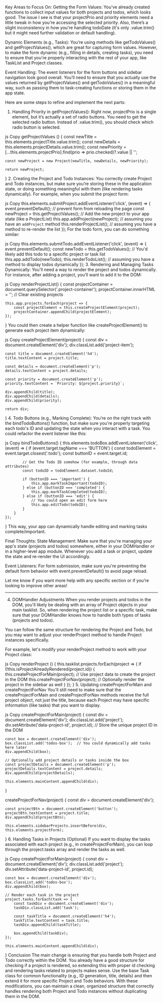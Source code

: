Key Areas to Focus On:
Getting the Form Values: You’ve already created functions to collect input values for both projects and todos, which looks good. The issue I see is that your projectPrio and priority elements need a little tweak in how you're accessing the selected priority. Also, there’s a slight inconsistency in how you're handling todoDate (it's only .value.trim() but it might need further validation or default handling).

Dynamic Elements (e.g., Tasks): You’re using methods like getTodoValues() and getProjectValues(), which are great for capturing form values. However, to make the form dynamic (e.g., filling in details, creating tasks), you need to ensure that you're properly interacting with the rest of your app, like TaskList and Project classes.

Event Handling: The event listeners for the form buttons and sidebar navigation look good overall. You’ll need to ensure that you actually use the values returned by getProjectValues() and getTodoValues() in a meaningful way, such as passing them to task-creating functions or storing them in the app state.

Here are some steps to refine and implement the next parts:
1. Handling Priority in getProjectValues():
Right now, projectPrio is a single element, but it’s actually a set of radio buttons. You need to get the selected radio button. Instead of .value.trim(), you should check which radio button is selected.

js
Copy
getProjectValues () {
    const newTitle    = this.elements.projectTitle.value.trim();
    const newDetails  = this.elements.projectDetails.value.trim();
    const newPriority = [...this.elements.projectPrio].find(prio => prio.checked)?.value || '';

    const newProject = new Project(newTitle, newDetails, newPriority);

    return newProject;
}
2. Creating the Project and Todo Instances:
You correctly create Project and Todo instances, but make sure you’re storing these in the application state, or doing something meaningful with them (like rendering tasks dynamically). For example, when you submit the project form:

js
Copy
this.elements.submitProject.addEventListener('click', (event) => {
    event.preventDefault(); // prevent form from reloading the page
    const newProject = this.getProjectValues();
    // Add the new project to your app state (like a ProjectList)
    this.app.addProject(newProject);  // assuming you have an `addProject` method
    this.renderProjectList();         // assuming you have a method to re-render the list
});
For the todo form, you can do something similar:

js
Copy
this.elements.submitTodo.addEventListener('click', (event) => {
    event.preventDefault();
    const newTodo = this.getTodoValues();
    // You'd likely add this todo to a specific project or task list
    this.app.addTodo(newTodo);
    this.renderTodoList();  // assuming you have a method to display todos dynamically
});
3. Rendering and Managing Tasks Dynamically:
You'll need a way to render the project and todos dynamically. For instance, after adding a project, you’ll want to add it to the DOM:

js
Copy
renderProjectList() {
    const projectContainer = document.querySelector('.project-container');
    projectContainer.innerHTML = ''; // Clear existing projects
    
    this.app.projects.forEach(project => {
        const projectElement = this.createProjectElement(project);
        projectContainer.appendChild(projectElement);
    });
}
You could then create a helper function like createProjectElement() to generate each project item dynamically:

js
Copy
createProjectElement(project) {
    const div = document.createElement('div');
    div.classList.add('project-item');
    
    const title = document.createElement('h4');
    title.textContent = project.title;

    const details = document.createElement('p');
    details.textContent = project.details;
    
    const priority = document.createElement('p');
    priority.textContent = `Priority: ${project.priority}`;
    
    div.appendChild(title);
    div.appendChild(details);
    div.appendChild(priority);

    return div;
}
4. Todo Buttons (e.g., Marking Complete):
You’re on the right track with the bindTodoButtons() function, but make sure you're properly targeting each todo's ID and updating the state when you interact with a task. You could refactor the event listener like this:

js
Copy
bindTodoButtons() {
    this.elements.todoBox.addEventListener('click', (event) => {
        if (event.target.tagName === 'BUTTON') {
            const todoElement = event.target.closest('.todo');
            const buttonID = event.target.id;

            // Get the Todo ID somehow (for example, through data attributes)
            const todoID = todoElement.dataset.todoId;

            if (buttonID === 'important') {
                this.app.markTaskImportant(todoID);
            } else if (buttonID === 'completed') {
                this.app.markTaskCompleted(todoID);
            } else if (buttonID === 'edit') {
                // You could open an edit form here
                this.app.editTodo(todoID);
            }
        }
    });
}
This way, your app can dynamically handle editing and marking tasks complete/important.

Final Thoughts:
State Management: Make sure that you're managing your app's state (projects and todos) somewhere, either in your DOMHandler or in a higher-level app module. Whenever you add a task or project, update the state and re-render the UI accordingly.

Event Listeners: For form submission, make sure you're preventing the default form behavior with event.preventDefault() to avoid page reload.

Let me know if you want more help with any specific section or if you’re looking to improve other areas!

*****************************

4. DOMHandler Adjustments
When you render projects and todos in the DOM, you'll likely be dealing with an array of Project objects in your main tasklist. So, when rendering the project list or a specific task, make sure that your DOMHandler knows how to handle both types of tasks (projects and todos).

You can follow the same structure for rendering the Project and Todo, but you may want to adjust your renderProject method to handle Project instances specifically.

For example, let's modify your renderProject method to work with your Project class:

js
Copy
renderProject () {
    this.tasklist.projects.forEach(project => {
        if (!this.isProjectAlreadyRendered(project.id)) {
            this.createProjectForMain(project);  // Use project data to create the project in the DOM
            this.createProjectForNav(project);  // Optionally render the project in the sidebar as well
        }
    });
}
5. Updating createProjectForMain and createProjectForNav
You'll still need to make sure that the createProjectForMain and createProjectForNav methods receive the full project object, not just the title, because each Project may have specific information (like tasks) that you want to display.

js
Copy
createProjectForMain(project) {
    const div = document.createElement('div');
    div.classList.add('project');
    div.setAttribute('data-project-id', project.id);  // Store the unique project ID in the DOM

    const box = document.createElement('div');
    box.classList.add('todos-box');  // You could dynamically add tasks here later
    div.appendChild(box);

    // Optionally add project details or tasks inside the box
    const projectDetails = document.createElement('p');
    projectDetails.textContent = project.details;
    div.appendChild(projectDetails);

    this.elements.mainContent.appendChild(div);
}

createProjectForNav(project) {
    const div = document.createElement('div');

    const projectBtn = document.createElement('button');
    projectBtn.textContent = project.title;
    div.appendChild(projectBtn);

    this.elements.sidebarProjects.insertBefore(div, this.elements.projectForm);
}
6. Handling Tasks in Projects (Optional)
If you want to display the tasks associated with each project (e.g., in createProjectForMain), you can loop through the project.tasks array and render the tasks as well.

js
Copy
createProjectForMain(project) {
    const div = document.createElement('div');
    div.classList.add('project');
    div.setAttribute('data-project-id', project.id);

    const box = document.createElement('div');
    box.classList.add('todos-box');
    div.appendChild(box);

    // Render each task in the project
    project.tasks.forEach(task => {
        const taskDiv = document.createElement('div');
        taskDiv.classList.add('task');
        
        const taskTitle = document.createElement('h4');
        taskTitle.textContent = task.title;
        taskDiv.appendChild(taskTitle);

        box.appendChild(taskDiv);
    });

    this.elements.mainContent.appendChild(div);
}
Conclusion
The main change is ensuring that you handle both Project and Todo correctly within the DOM.
You already have a good structure for checking if a project is rendered, so extending this with proper id checking and rendering tasks related to projects makes sense.
Use the base Task class for common functionality (e.g., ID generation, title, details) and then extend it for more specific Project and Todo behaviors.
With these modifications, you can maintain a clean, organized structure that correctly handles rendering both Project and Todo instances without duplicating them in the DOM.



